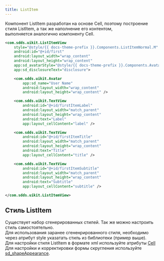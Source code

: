 ```yaml
---
title: ListItem
---
```


Компонент ListItem разработан на основе Cell, поэтому построение стиля ListItem, а так же наполнение его контентом,  
выполняется аналогично компоненту Cell.

```xml
<com.sdds.uikit.ListItemView
    style="@style/{{ docs-theme-prefix }}.Components.ListItemNormal.M"
    android:id="@+id/first"
    android:layout_width="wrap_content"
    android:layout_height="wrap_content"
    app:sd_avatarStyle="@style/{{ docs-theme-prefix }}.Components.Avatar.Xxl"
    app:sd_disclosureText="disclosure">

    <com.sdds.uikit.Avatar
        app:sd_name="User Name"
        android:layout_width="wrap_content"
        android:layout_height="wrap_content" />

    <com.sdds.uikit.TextView
        android:id="@+id/firstItemLabel"
        android:layout_width="match_parent"
        android:layout_height="wrap_content"
        android:text="Label"
        app:layout_cellContent="label" />

    <com.sdds.uikit.TextView
        android:id="@+id/firstItemTitle"
        android:layout_width="match_parent"
        android:layout_height="wrap_content"
        android:text="Title"
        app:layout_cellContent="title" />

    <com.sdds.uikit.TextView
        android:id="@+id/firstItemSubtitle"
        android:layout_width="match_parent"
        android:layout_height="wrap_content"
        android:text="Subtitle"
        app:layout_cellContent="subtitle" />

</com.sdds.uikit.ListItemView>
```

## Стиль ListItem

Существует набор сгенерированных стилей. Так же можно настроить стиль самостоятельно.  
Для использования заранее сгененрированного стиля, необходимо через атрибут style указатать стиль из библиотеки (пример выше).  
Для настройки стиля ListItem в формате xml используйте атрибуты [Cell](CellUsage.md#стиль-cell)
Для настройки и корректировки формы скругления используйте [sd_shapeAppearance](../theme/ShapeAppearance.md#sd_shapeappearance).  

